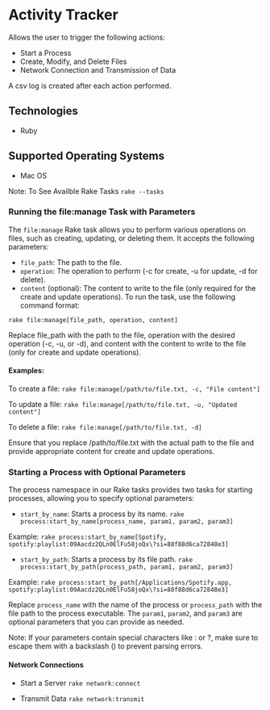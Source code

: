 # Activity Tracker
Allows the user to trigger the following actions:
- Start a Process
- Create, Modify, and Delete Files
- Network Connection and Transmission of Data

A csv log is created after each action performed.

## Technologies
- Ruby

## Supported Operating Systems
- Mac OS


Note: To See Availble Rake Tasks `rake --tasks`

### Running the file:manage Task with Parameters
The `file:manage` Rake task allows you to perform various operations on files, such as creating, updating, or deleting them. It accepts the following parameters:

- `file_path`: The path to the file.
- `operation`: The operation to perform (-c for create, -u for update, -d for delete).
- `content` (optional): The content to write to the file (only required for the create and update operations).
To run the task, use the following command format:

```rake file:manage[file_path, operation, content]```

Replace file_path with the path to the file, operation with the desired operation (-c, -u, or -d), and content with the content to write to the file (only for create and update operations).

#### Examples:
To create a file:
```rake file:manage[/path/to/file.txt, -c, "File content"]```

To update a file:
```rake file:manage[/path/to/file.txt, -u, "Updated content"]```

To delete a file:
```rake file:manage[/path/to/file.txt, -d]```

Ensure that you replace /path/to/file.txt with the actual path to the file and provide appropriate content for create and update operations.

### Starting a Process with Optional Parameters
The process namespace in our Rake tasks provides two tasks for starting processes, allowing you to specify optional parameters:

- `start_by_name`: Starts a process by its name.
```rake process:start_by_name[process_name, param1, param2, param3]```

Example:
```rake process:start_by_name[Spotify, spotify:playlist:09Aacdz2QLn0ElFu58joQx\?si=88f88d6ca72848e3] ```

- `start_by_path`: Starts a process by its file path.
```rake process:start_by_path[process_path, param1, param2, param3]```

Example:
```rake process:start_by_path[/Applications/Spotify.app, spotify:playlist:09Aacdz2QLn0ElFu58joQx\?si=88f88d6ca72848e3]```

Replace `process_name` with the name of the process or `process_path` with the file path to the process executable. The `param1`, `param2`, and `param3` are optional parameters that you can provide as needed. 

Note: If your parameters contain special characters like : or ?, make sure to escape them with a backslash (\) to prevent parsing errors.

#### Network Connections
- Start a Server
`rake network:connect`

- Transmit Data
`rake network:transmit`

